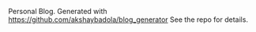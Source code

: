 Personal Blog. Generated with https://github.com/akshaybadola/blog_generator
See the repo for details.
